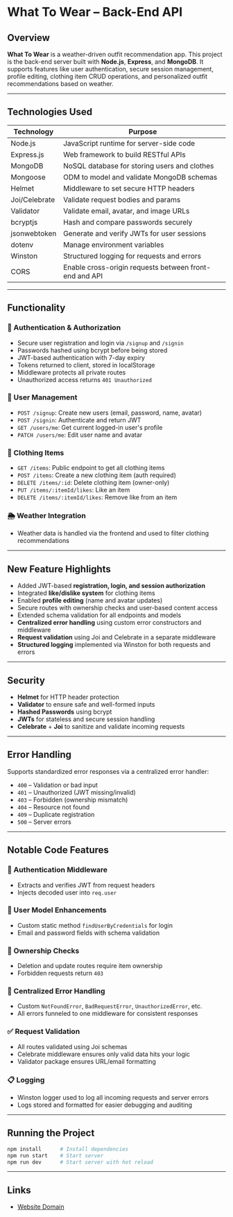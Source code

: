 # What To Wear – Back-End API

## Overview

**What To Wear** is a weather-driven outfit recommendation app. This project is the back-end server built with **Node.js**, **Express**, and **MongoDB**. It supports features like user authentication, secure session management, profile editing, clothing item CRUD operations, and personalized outfit recommendations based on weather.

---

## Technologies Used

| Technology    | Purpose                                                |
| ------------- | ------------------------------------------------------ |
| Node.js       | JavaScript runtime for server-side code                |
| Express.js    | Web framework to build RESTful APIs                    |
| MongoDB       | NoSQL database for storing users and clothes           |
| Mongoose      | ODM to model and validate MongoDB schemas              |
| Helmet        | Middleware to set secure HTTP headers                  |
| Joi/Celebrate | Validate request bodies and params                     |
| Validator     | Validate email, avatar, and image URLs                 |
| bcryptjs      | Hash and compare passwords securely                    |
| jsonwebtoken  | Generate and verify JWTs for user sessions             |
| dotenv        | Manage environment variables                           |
| Winston       | Structured logging for requests and errors             |
| CORS          | Enable cross-origin requests between front-end and API |

---

## Functionality

### 🔐 Authentication & Authorization

- Secure user registration and login via `/signup` and `/signin`
- Passwords hashed using bcrypt before being stored
- JWT-based authentication with 7-day expiry
- Tokens returned to client, stored in localStorage
- Middleware protects all private routes
- Unauthorized access returns `401 Unauthorized`

### 👤 User Management

- `POST /signup`: Create new users (email, password, name, avatar)
- `POST /signin`: Authenticate and return JWT
- `GET /users/me`: Get current logged-in user's profile
- `PATCH /users/me`: Edit user name and avatar

### 🧥 Clothing Items

- `GET /items`: Public endpoint to get all clothing items
- `POST /items`: Create a new clothing item (auth required)
- `DELETE /items/:id`: Delete clothing item (owner-only)
- `PUT /items/:itemId/likes`: Like an item
- `DELETE /items/:itemId/likes`: Remove like from an item

### 🌦️ Weather Integration

- Weather data is handled via the frontend and used to filter clothing recommendations

---

## New Feature Highlights

- Added JWT-based **registration, login, and session authorization**
- Integrated **like/dislike system** for clothing items
- Enabled **profile editing** (name and avatar updates)
- Secure routes with ownership checks and user-based content access
- Extended schema validation for all endpoints and models
- **Centralized error handling** using custom error constructors and middleware
- **Request validation** using Joi and Celebrate in a separate middleware
- **Structured logging** implemented via Winston for both requests and errors

---

## Security

- **Helmet** for HTTP header protection
- **Validator** to ensure safe and well-formed inputs
- **Hashed Passwords** using bcrypt
- **JWTs** for stateless and secure session handling
- **Celebrate** + **Joi** to sanitize and validate incoming requests

---

## Error Handling

Supports standardized error responses via a centralized error handler:

- `400` – Validation or bad input
- `401` – Unauthorized (JWT missing/invalid)
- `403` – Forbidden (ownership mismatch)
- `404` – Resource not found
- `409` – Duplicate registration
- `500` – Server errors

---

## Notable Code Features

### 🧩 Authentication Middleware

- Extracts and verifies JWT from request headers
- Injects decoded user into `req.user`

### 👤 User Model Enhancements

- Custom static method `findUserByCredentials` for login
- Email and password fields with schema validation

### 💾 Ownership Checks

- Deletion and update routes require item ownership
- Forbidden requests return `403`

### 🧰 Centralized Error Handling

- Custom `NotFoundError`, `BadRequestError`, `UnauthorizedError`, etc.
- All errors funneled to one middleware for consistent responses

### ✅ Request Validation

- All routes validated using Joi schemas
- Celebrate middleware ensures only valid data hits your logic
- Validator package ensures URL/email formatting

### 📋 Logging

- Winston logger used to log all incoming requests and server errors
- Logs stored and formatted for easier debugging and auditing

---

## Running the Project

```bash
npm install      # Install dependencies
npm run start    # Start server
npm run dev      # Start server with hot reload
```

---

## Links

- [Website Domain](https://www.heatcheck.blinklab.com)

